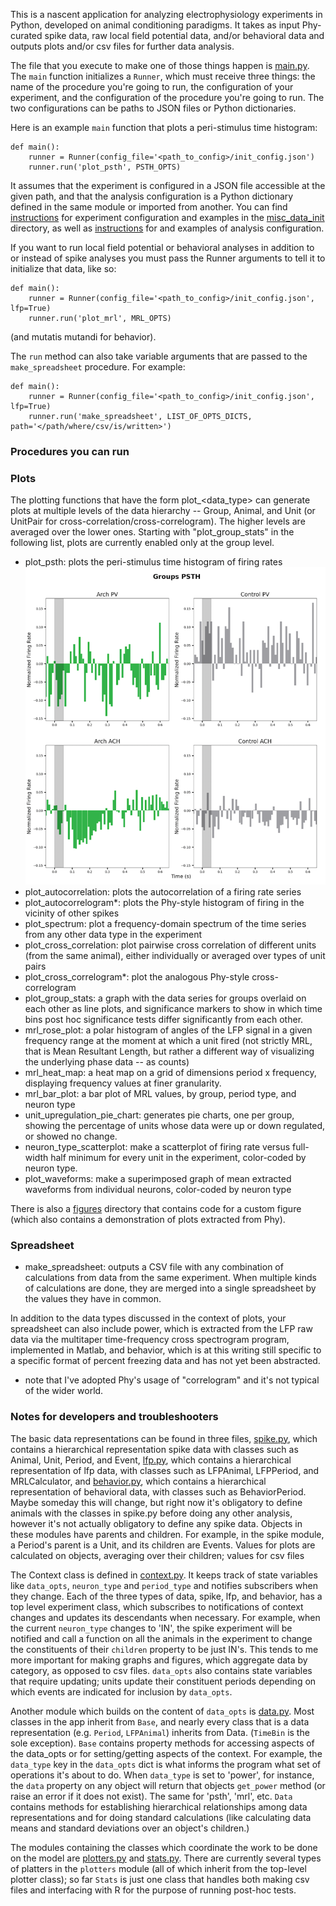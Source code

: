 This is a nascent application for analyzing electrophysiology experiments in Python, developed on animal conditioning 
paradigms.  It takes as input Phy-curated spike data, raw local field potential data, and/or behavioral data and outputs 
plots and/or csv files for further data analysis. 

The file that you execute to make one of those things happen is [main.py](main.py). The `main` function initializes a 
`Runner`, which must receive three things: the name of the procedure you're going to run, the configuration of your 
experiment, and the configuration of the procedure you're going to run.  The two configurations can be paths to JSON 
files or Python dictionaries.  

Here is an example `main` function that plots a peri-stimulus time histogram:
```
def main():
    runner = Runner(config_file='<path_to_config>/init_config.json')
    runner.run('plot_psth', PSTH_OPTS)
```
It assumes that the experiment is configured in a JSON file accessible at the given path, and that the analysis 
configuration is a Python dictionary defined in the same module or imported from another. 
You can find [instructions](misc_data_init/experiment_config_howto.md) for experiment 
configuration and examples in the [misc_data_init](misc_data_init) directory, as well as 
[instructions](misc_data_init/analysis_config_howto.md) for and examples of analysis configuration.

If you want to run local field potential or behavioral analyses in addition to or instead of spike analyses you must 
pass the Runner arguments to tell it to initialize that data, like so:

```
def main():
    runner = Runner(config_file='<path_to_config>/init_config.json', lfp=True)
    runner.run('plot_mrl', MRL_OPTS)
```
(and mutatis mutandi for behavior).

The `run` method can also take variable arguments that are passed to the `make_spreadsheet` procedure.  For example:

```
def main():
    runner = Runner(config_file='<path_to_config>/init_config.json', lfp=True)
    runner.run('make_spreadsheet', LIST_OF_OPTS_DICTS, path='</path/where/csv/is/written>')
```

### Procedures you can run

### Plots

The plotting functions that have the form plot_<data_type> can generate plots at multiple levels of the data hierarchy -- 
Group, Animal, and Unit (or UnitPair for cross-correlation/cross-correlogram). The higher levels are averaged over the 
lower ones. Starting with "plot_group_stats" in the following list, plots are currently enabled only at the group level.

- plot_psth: plots the peri-stimulus time histogram of firing rates
![a sample psth plot by groups](sample_images/psth_group.png)
- plot_autocorrelation: plots the autocorrelation of a firing rate series
- plot_autocorrelogram*: plots the Phy-style histogram of firing in the vicinity of other spikes
- plot_spectrum: plot a frequency-domain spectrum of the time series from any other data type in the experiment
- plot_cross_correlation: plot pairwise cross correlation of different units (from the same animal), either individually 
or averaged over types of unit pairs
- plot_cross_correlogram*: plot the analogous Phy-style cross-correlogram
- plot_group_stats: a graph with the data series for groups overlaid on each other as line plots, and significance 
markers to show in which time bins post hoc significance tests differ significantly from each other.
- mrl_rose_plot: a polar histogram of angles of the LFP signal in a given frequency range at the moment at which a unit 
fired (not strictly MRL, that is Mean Resultant Length, but rather a different way of visualizing the underlying phase 
data -- as counts)
- mrl_heat_map: a heat map on a grid of dimensions period x frequency, displaying frequency values at finer granularity.
- mrl_bar_plot: a bar plot of MRL values, by group, period type, and neuron type
- unit_upregulation_pie_chart: generates pie charts, one per group, showing the percentage of units whose data were 
up or down regulated, or showed no change.
- neuron_type_scatterplot: make a scatterplot of firing rate versus full-width half minimum for every unit in the 
experiment, color-coded by neuron type.
- plot_waveforms: make a superimposed graph of mean extracted waveforms from individual neurons, color-coded by neuron 
type

There is also a [figures](/figures) directory that contains code for a custom figure (which also contains a 
demonstration of plots extracted from Phy).

### Spreadsheet

- make_spreadsheet: outputs a CSV file with any combination of calculations from data from the same experiment. When 
multiple kinds of calculations are done, they are merged into a single spreadsheet by the values they have in common.

In addition to the data types discussed in the context of plots, your spreadsheet can also include power, which is 
extracted from the LFP raw data via the multitaper time-frequency cross spectrogram program, implemented in Matlab, and 
behavior, which is at this writing still specific to a specific format of percent freezing data and has not yet been
abstracted.

* note that I've adopted Phy's usage of "correlogram" and it's not typical of the wider world.

### Notes for developers and troubleshooters

The basic data representations can be found in three files, [spike.py](spike.py), which contains a hierarchical 
representation spike data with classes such as Animal, Unit, Period, and Event, [lfp.py](lfp.py), which contains a 
hierarchical representation of lfp data, with classes such as LFPAnimal, LFPPeriod, and MRLCalculator, and 
[behavior.py](behavior.py), which contains a hierarchical representation of behavioral data, with classes such as 
BehaviorPeriod.  Maybe someday this will change, but right now it's obligatory to define animals with the classes in 
spike.py before doing any other analysis, however it's not actually obligatory to define any spike data. Objects in 
these modules have parents and children.  For example, in the spike module, a Period's parent is a Unit, and its 
children are Events.  Values for plots are calculated on objects, averaging over their children; values for csv files

The Context class is defined in [context.py](context.py).  It keeps track of state variables like `data_opts`, 
`neuron_type` and `period_type` and notifies subscribers when they change. Each of the three types of data, spike, lfp, 
and behavior, has a top level experiment class, which subscribes to notifications of context changes and updates its 
descendants when necessary.  For example, when the current `neuron_type` changes to 'IN', the spike experiment will be 
notified and call a function on all the animals in the experiment to change the constituents of their `children` 
property to be just IN's.  This tends to me more important for making graphs and figures, which aggregate data by 
category, as opposed to csv files. `data_opts` also contains state variables that require updating; units update their 
constituent periods depending on which events are indicated for inclusion by `data_opts`.

Another module which builds on the content of `data_opts` is [data.py](data.py).  Most classes in the app inherit from 
`Base`, and nearly every class that is a data representation (e.g. `Period`, `LFPAnimal`) inherits from Data. (`TimeBin` 
is the sole exception).  `Base` contains property methods for accessing aspects of the data_opts or for setting/getting
aspects of the context.  For example, the `data_type` key in the `data_opts` dict is what informs the program what set 
of operations it's about to do. When `data_type` is set to 'power', for instance, the `data` property on any object will
return that objects `get_power` method (or raise an error if it does not exist).  The same for 'psth', 'mrl', etc. 
`Data` contains methods for establishing hierarchical relationships among data representations 
and for doing standard calculations (like calculating data means and standard deviations over an object's children.)

The modules containing the classes which coordinate the work to be done on the model are [plotters.py](plotters.py) and 
[stats.py](stats.py).  There are currently several types of platters in the `plotters` module (all of which inherit from
the top-level plotter class); so far `Stats` is just one class that handles both making csv files and interfacing with 
R for the purpose of running post-hoc tests.





